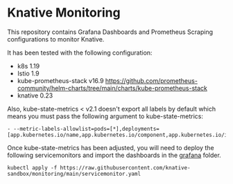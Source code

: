 # Knative Monitoring

This repository contains Grafana Dashboards and Prometheus Scraping configurations to monitor Knative.

It has been tested with the following configuration:
- k8s 1.19
- Istio 1.9
- kube-prometheus-stack v16.9 https://github.com/prometheus-community/helm-charts/tree/main/charts/kube-prometheus-stack
- knative 0.23

Also, kube-state-metrics < v2.1 doesn't export all labels by default which means you must pass the following argument to kube-state-metrics:

```
- --metric-labels-allowlist=pods=[*],deployments=[app.kubernetes.io/name,app.kubernetes.io/component,app.kubernetes.io/instance]
```
Once kube-state-metrics has been adjusted, you will need to deploy the following servicemonitors and import the dashboards in the [grafana](/grafana) folder.

```
kubectl apply -f https://raw.githubusercontent.com/knative-sandbox/monitoring/main/servicemonitor.yaml
```
